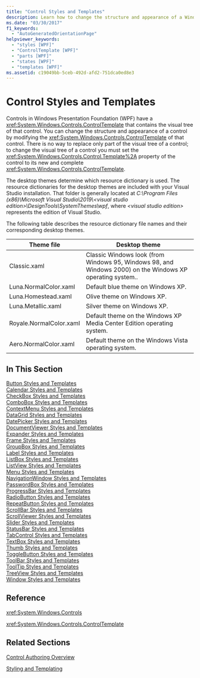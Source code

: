 ```yaml
---
title: "Control Styles and Templates"
description: Learn how to change the structure and appearance of a Windows Presentation Foundation control by modifying the ControlTemplate of that control.
ms.date: "03/30/2017"
f1_keywords: 
  - "AutoGeneratedOrientationPage"
helpviewer_keywords: 
  - "styles [WPF]"
  - "ControlTemplate [WPF]"
  - "parts [WPF]"
  - "states [WPF]"
  - "templates [WPF]"
ms.assetid: c19049bb-5ceb-492d-afd2-751dca0ed8e3
---
```

# Control Styles and Templates
Controls in Windows Presentation Foundation (WPF) have a <xref:System.Windows.Controls.ControlTemplate> that contains the visual tree of that control. You can change the structure and appearance of a control by modifying the <xref:System.Windows.Controls.ControlTemplate> of that control. There is no way to replace only part of the visual tree of a control; to change the visual tree of a control you must set the <xref:System.Windows.Controls.Control.Template%2A> property of the control to its new and complete <xref:System.Windows.Controls.ControlTemplate>.  
  
 The desktop themes determine which resource dictionary is used. The resource dictionaries for the desktop themes are included with your Visual Studio installation. That folder is generally located at _C:\Program Files (x86)\Microsoft Visual Studio\2019\\\<visual studio edition>\DesignTools\SystemThemes\wpf_, where _\<visual studio edition>_ represents the edition of Visual Studio.
  
 The following table describes the resource dictionary file names and their corresponding desktop themes.  
  
|Theme file|Desktop theme|  
|----------------|-------------------|  
|Classic.xaml|Classic Windows look (from Windows 95, Windows 98, and Windows 2000) on the Windows XP operating system..|  
|Luna.NormalColor.xaml|Default blue theme on Windows XP.|  
|Luna.Homestead.xaml|Olive theme on Windows XP.|  
|Luna.Metallic.xaml|Silver theme on Windows XP.|  
|Royale.NormalColor.xaml|Default theme on the Windows XP Media Center Edition operating system.|  
|Aero.NormalColor.xaml|Default theme on the Windows Vista operating system.|  
  
## In This Section  
 [Button Styles and Templates](button-styles-and-templates.md)  
 [Calendar Styles and Templates](calendar-styles-and-templates.md)  
 [CheckBox Styles and Templates](checkbox-styles-and-templates.md)  
 [ComboBox Styles and Templates](combobox-styles-and-templates.md)  
 [ContextMenu Styles and Templates](contextmenu-styles-and-templates.md)  
 [DataGrid Styles and Templates](datagrid-styles-and-templates.md)  
 [DatePicker Styles and Templates](datepicker-styles-and-templates.md)  
 [DocumentViewer Styles and Templates](documentviewer-styles-and-templates.md)  
 [Expander Styles and Templates](expander-styles-and-templates.md)  
 [Frame Styles and Templates](frame-styles-and-templates.md)  
 [GroupBox Styles and Templates](groupbox-styles-and-templates.md)  
 [Label Styles and Templates](label-styles-and-templates.md)  
 [ListBox Styles and Templates](listbox-styles-and-templates.md)  
 [ListView Styles and Templates](listview-styles-and-templates.md)  
 [Menu Styles and Templates](menu-styles-and-templates.md)  
 [NavigationWindow Styles and Templates](navigationwindow-styles-and-templates.md)  
 [PasswordBox Styles and Templates](passwordbox-styles-and-templates.md)  
 [ProgressBar Styles and Templates](progressbar-styles-and-templates.md)  
 [RadioButton Styles and Templates](radiobutton-styles-and-templates.md)  
 [RepeatButton Styles and Templates](repeatbutton-styles-and-templates.md)  
 [ScrollBar Styles and Templates](scrollbar-styles-and-templates.md)  
 [ScrollViewer Styles and Templates](scrollviewer-styles-and-templates.md)  
 [Slider Styles and Templates](slider-styles-and-templates.md)  
 [StatusBar Styles and Templates](statusbar-styles-and-templates.md)  
 [TabControl Styles and Templates](tabcontrol-styles-and-templates.md)  
 [TextBox Styles and Templates](textbox-styles-and-templates.md)  
 [Thumb Styles and Templates](thumb-styles-and-templates.md)  
 [ToggleButton Styles and Templates](togglebutton-styles-and-templates.md)  
 [ToolBar Styles and Templates](toolbar-styles-and-templates.md)  
 [ToolTip Styles and Templates](tooltip-styles-and-templates.md)  
 [TreeView Styles and Templates](treeview-styles-and-templates.md)  
 [Window Styles and Templates](window-styles-and-templates.md)  
  
## Reference  
 <xref:System.Windows.Controls>  
  
 <xref:System.Windows.Controls.ControlTemplate>  
  
## Related Sections  
 [Control Authoring Overview](control-authoring-overview.md)  
  
 [Styling and Templating](/dotnet/desktop-wpf/fundamentals/styles-templates-overview)
